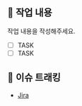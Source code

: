 ## 📝 작업 내용

작업 내용을 작성해주세요.

- [ ] TASK
- [ ] TASK

## 🔗 이슈 트래킹
- [Jira](https://jungjunwoojun.atlassian.net/jira/software/projects/DLG/boards/4?selectedIssue=DLG-NUMBER)
